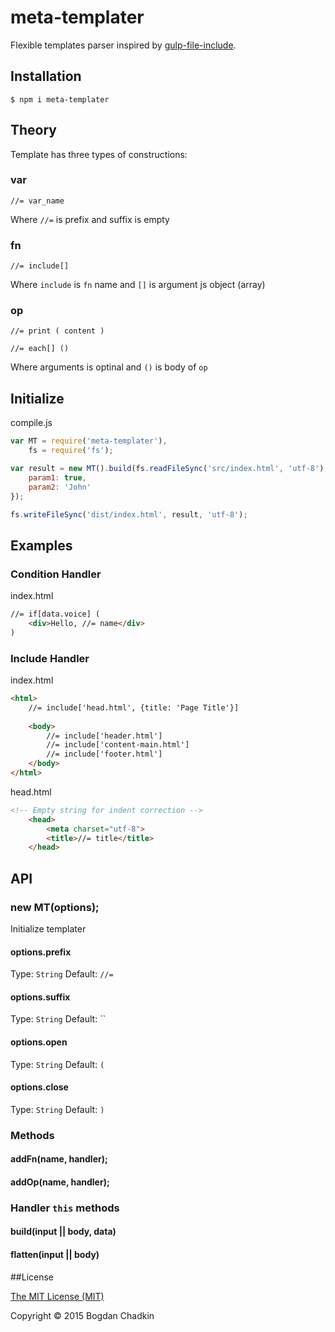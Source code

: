 # meta-templater

Flexible templates parser inspired by [gulp-file-include](https://github.com/coderhaoxin/gulp-file-include).

## Installation

```
$ npm i meta-templater
```

## Theory

Template has three types of constructions:

### var

`//= var_name`

Where `//=` is prefix and suffix is empty

### fn

`//= include[]`

Where `include` is `fn` name and `[]` is argument js object (array)

### op

`//= print ( content )`

`//= each[] ()`

Where arguments is optinal and `()` is body of `op`


## Initialize

compile.js
```js
var MT = require('meta-templater'),
	fs = require('fs');

var result = new MT().build(fs.readFileSync('src/index.html', 'utf-8'), {
	param1: true,
	param2: 'John'
});

fs.writeFileSync('dist/index.html', result, 'utf-8');
```

## Examples

### Condition Handler

index.html
```html
//= if[data.voice] (
	<div>Hello, //= name</div>
)
```

### Include Handler

index.html
```html
<html>
	//= include['head.html', {title: 'Page Title'}]
	
	<body>
		//= include['header.html']
		//= include['content-main.html']
		//= include['footer.html']
	</body>
</html>
```

head.html
```html
<!-- Empty string for indent correction -->
	<head>
		<meta charset="utf-8">
		<title>//= title</title>
	</head>

```


## API

### new MT(options);

Initialize templater

#### options.prefix

Type: `String` Default: `//=`

#### options.suffix

Type: `String` Default: ``

#### options.open

Type: `String` Default: `(`

#### options.close

Type: `String` Default: `)`

### Methods

#### addFn(name, handler);

#### addOp(name, handler);

### Handler `this` methods

#### build(input || body, data)

#### flatten(input || body)


##License

[The MIT License (MIT)](LICENSE)

Copyright &copy; 2015 Bogdan Chadkin
